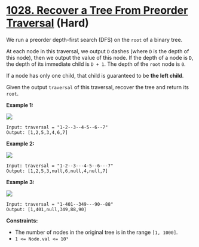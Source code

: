 # [1028. Recover a Tree From Preorder Traversal][link] (Hard)

[link]: https://leetcode.com/problems/recover-a-tree-from-preorder-traversal/

We run a preorder depth-first search (DFS) on the `root` of a binary tree.

At each node in this traversal, we output `D` dashes (where `D` is the depth of this node), then we
output the value of this node.  If the depth of a node is `D`, the depth of its immediate child is
`D + 1`.  The depth of the `root` node is `0`.

If a node has only one child, that child is guaranteed to be **the left child**.

Given the output `traversal` of this traversal, recover the tree and return its `root`.

**Example 1:**

![](https://assets.leetcode.com/uploads/2024/09/10/recover_tree_ex1.png)

```
Input: traversal = "1-2--3--4-5--6--7"
Output: [1,2,5,3,4,6,7]
```

**Example 2:**

![](https://assets.leetcode.com/uploads/2024/09/10/recover_tree_ex2.png)

```
Input: traversal = "1-2--3---4-5--6---7"
Output: [1,2,5,3,null,6,null,4,null,7]
```

**Example 3:**

![](https://assets.leetcode.com/uploads/2024/09/10/recover_tree_ex3.png)

```
Input: traversal = "1-401--349---90--88"
Output: [1,401,null,349,88,90]
```

**Constraints:**

- The number of nodes in the original tree is in the range `[1, 1000]`.
- `1 <= Node.val <= 10⁹`
